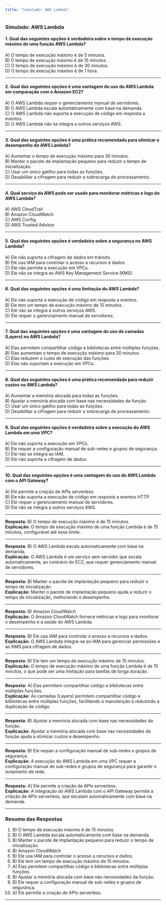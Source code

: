 ```yaml
---
title: "Simulado: AWS Lambda"
---
```


### **Simulado: AWS Lambda**

#### **1. Qual das seguintes opções é verdadeira sobre o tempo de execução máximo de uma função AWS Lambda?**
A) O tempo de execução máximo é de 5 minutos.  
B) O tempo de execução máximo é de 15 minutos.  
C) O tempo de execução máximo é de 30 minutos.  
D) O tempo de execução máximo é de 1 hora.  

---

#### **2. Qual das seguintes opções é uma vantagem do uso do AWS Lambda em comparação com o Amazon EC2?**
A) O AWS Lambda requer o gerenciamento manual de servidores.  
B) O AWS Lambda escala automaticamente com base na demanda.  
C) O AWS Lambda não suporta a execução de código em resposta a eventos.  
D) O AWS Lambda não se integra a outros serviços AWS.  

---

#### **3. Qual das seguintes opções é uma prática recomendada para otimizar o desempenho do AWS Lambda?**
A) Aumentar o tempo de execução máximo para 30 minutos.  
B) Manter o pacote de implantação pequeno para reduzir o tempo de inicialização.  
C) Usar um único gatilho para todas as funções.  
D) Desabilitar a cifragem para reduzir a sobrecarga de processamento.  

---

#### **4. Qual serviço da AWS pode ser usado para monitorar métricas e logs do AWS Lambda?**
A) AWS CloudTrail  
B) Amazon CloudWatch  
C) AWS Config  
D) AWS Trusted Advisor  

---

#### **5. Qual das seguintes opções é verdadeira sobre a segurança no AWS Lambda?**
A) Ele não suporta a cifragem de dados em trânsito.  
B) Ele usa IAM para controlar o acesso a recursos e dados.  
C) Ele não permite a execução em VPCs.  
D) Ele não se integra ao AWS Key Management Service (KMS).  

---

#### **6. Qual das seguintes opções é uma limitação do AWS Lambda?**
A) Ele não suporta a execução de código em resposta a eventos.  
B) Ele tem um tempo de execução máximo de 15 minutos.  
C) Ele não se integra a outros serviços AWS.  
D) Ele requer o gerenciamento manual de servidores.  

---

#### **7. Qual das seguintes opções é uma vantagem do uso de camadas (Layers) no AWS Lambda?**
A) Elas permitem compartilhar código e bibliotecas entre múltiplas funções.  
B) Elas aumentam o tempo de execução máximo para 30 minutos.  
C) Elas reduzem o custo de execução das funções.  
D) Elas não suportam a execução em VPCs.  

---

#### **8. Qual das seguintes opções é uma prática recomendada para reduzir custos no AWS Lambda?**
A) Aumentar a memória alocada para todas as funções.  
B) Ajustar a memória alocada com base nas necessidades da função.  
C) Usar um único gatilho para todas as funções.  
D) Desabilitar a cifragem para reduzir a sobrecarga de processamento.  

---

#### **9. Qual das seguintes opções é verdadeira sobre a execução do AWS Lambda em uma VPC?**
A) Ele não suporta a execução em VPCs.  
B) Ele requer a configuração manual de sub-redes e grupos de segurança.  
C) Ele não se integra ao IAM.  
D) Ele não suporta a cifragem de dados.  

---

#### **10. Qual das seguintes opções é uma vantagem do uso do AWS Lambda com o API Gateway?**
A) Ele permite a criação de APIs serverless.  
B) Ele não suporta a execução de código em resposta a eventos HTTP.  
C) Ele requer o gerenciamento manual de servidores.  
D) Ele não se integra a outros serviços AWS.  

---

**Resposta:** B) O tempo de execução máximo é de 15 minutos.  
**Explicação:** O tempo de execução máximo de uma função Lambda é de 15 minutos, configurável até esse limite.

---

**Resposta:** B) O AWS Lambda escala automaticamente com base na demanda.  
**Explicação:** O AWS Lambda é um serviço sem servidor que escala automaticamente, ao contrário do EC2, que requer gerenciamento manual de servidores.

---

**Resposta:** B) Manter o pacote de implantação pequeno para reduzir o tempo de inicialização.  
**Explicação:** Manter o pacote de implantação pequeno ajuda a reduzir o tempo de inicialização, melhorando o desempenho.

---

**Resposta:** B) Amazon CloudWatch  
**Explicação:** O Amazon CloudWatch fornece métricas e logs para monitorar o desempenho e a saúde do AWS Lambda.

---

**Resposta:** B) Ele usa IAM para controlar o acesso a recursos e dados.  
**Explicação:** O AWS Lambda integra-se ao IAM para gerenciar permissões e ao KMS para cifragem de dados.

---

**Resposta:** B) Ele tem um tempo de execução máximo de 15 minutos.  
**Explicação:** O tempo de execução máximo de uma função Lambda é de 15 minutos, o que pode ser uma limitação para tarefas de longa duração.

---

**Resposta:** A) Elas permitem compartilhar código e bibliotecas entre múltiplas funções.  
**Explicação:** As camadas (Layers) permitem compartilhar código e bibliotecas entre múltiplas funções, facilitando a manutenção e reduzindo a duplicação de código.

---

**Resposta:** B) Ajustar a memória alocada com base nas necessidades da função.  
**Explicação:** Ajustar a memória alocada com base nas necessidades da função ajuda a otimizar custos e desempenho.

---

**Resposta:** B) Ele requer a configuração manual de sub-redes e grupos de segurança.  
**Explicação:** A execução do AWS Lambda em uma VPC requer a configuração manual de sub-redes e grupos de segurança para garantir o isolamento de rede.

---

**Resposta:** A) Ele permite a criação de APIs serverless.  
**Explicação:** A integração do AWS Lambda com o API Gateway permite a criação de APIs serverless, que escalam automaticamente com base na demanda.

---

### **Resumo das Respostas**
1. B) O tempo de execução máximo é de 15 minutos.  
2. B) O AWS Lambda escala automaticamente com base na demanda.  
3. B) Manter o pacote de implantação pequeno para reduzir o tempo de inicialização.  
4. B) Amazon CloudWatch  
5. B) Ele usa IAM para controlar o acesso a recursos e dados.  
6. B) Ele tem um tempo de execução máximo de 15 minutos.  
7. A) Elas permitem compartilhar código e bibliotecas entre múltiplas funções.  
8. B) Ajustar a memória alocada com base nas necessidades da função.  
9. B) Ele requer a configuração manual de sub-redes e grupos de segurança.  
10. A) Ele permite a criação de APIs serverless.  

---

